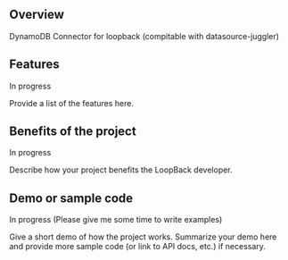 
## Overview

DynamoDB Connector for loopback (compitable with datasource-juggler) 

## Features

In progress

Provide a list of the features here.

## Benefits of the project

In progress

Describe how your project benefits the LoopBack developer.

## Demo or sample code

In progress (Please give me some time to write examples)

Give a short demo of how the project works.
Summarize your demo here and provide more sample code (or link to API docs, etc.) if necessary.
